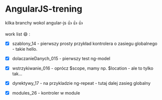 # AngularJS-trening
kilka branchy wokol angular-js  :+1: :+1: :+1:


work list :smile: :

- [x] szablony_14  - pierwszy prosty przykład kontrolera o zasiegu globalnego - takie hello.
- [x] dolaczanieDanych_015 - pierwszy test ng-model
- [x] wstrzykiwanie_016 - oprócz $scope, mamy np. $location - ale to tylko tak...
- [x] dyrektywy_17 - na przykladzie ng-repeat - tutaj dalej zasieg globalny
- [x] modules_26 - kontroler w module




